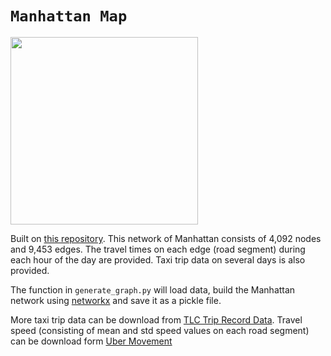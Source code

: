 # `Manhattan Map`
<img src="https://github.com/Leot6/Manhattan-Map/blob/master/data/nodes.png" width="300">

Built on [this repository](https://github.com/wallarelvo/nyc-taxi-analysis). This network of Manhattan consists of 4,092 nodes and 9,453 edges. The travel times on each edge (road segment) during each hour of the day are provided. Taxi trip data on several days is also provided. 

The function in `generate_graph.py` will load data, build the Manhattan network using [networkx](https://networkx.github.io/) and save it as a pickle file. 

More taxi trip data can be download from [TLC Trip Record Data](https://www1.nyc.gov/site/tlc/about/tlc-trip-record-data.page). Travel speed (consisting of mean and std speed values on each road segment) can be download form [Uber Movement](https://movement.uber.com/explore/new_york/speeds/query?dt[tpb]=ALL_DAY&dt[wd;]=1,2,3,4,5,6,7&dt[dr][sd]=2019-11-30&dt[dr][ed]=2019-12-30&ff=&lat.=40.7264408&lng.=-73.9924725&z.=13.17&lang=en-US)
